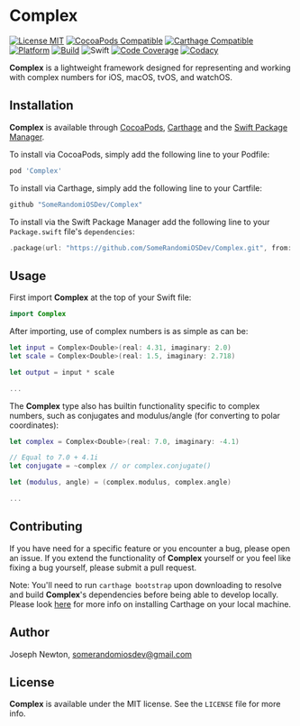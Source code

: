 Complex
========

[![License MIT](https://img.shields.io/cocoapods/l/Complex.svg)](https://cocoapods.org/pods/Complex)
[![CocoaPods Compatible](https://img.shields.io/cocoapods/v/Complex.svg)](https://cocoapods.org/pods/Complex) 
[![Carthage Compatible](https://img.shields.io/badge/Carthage-compatible-4BC51D.svg?style=flat)](https://github.com/Carthage/Carthage) 
[![Platform](https://img.shields.io/cocoapods/p/Complex.svg)](https://cocoapods.org/pods/Complex)
[![Build](https://travis-ci.com/SomeRandomiOSDev/Complex.svg?branch=master)](https://travis-ci.com/SomeRandomiOSDev/Complex)
![Swift](https://github.com/SomeRandomiOSDev/Complex/workflows/Swift/badge.svg)
[![Code Coverage](https://codecov.io/gh/SomeRandomiOSDev/Complex/branch/master/graph/badge.svg)](https://codecov.io/gh/SomeRandomiOSDev/Complex)
[![Codacy](https://api.codacy.com/project/badge/Grade/8ad52c117e4a46d9aa4699d22fc0bf49)](https://app.codacy.com/app/SomeRandomiOSDev/Complex?utm_source=github.com&utm_medium=referral&utm_content=SomeRandomiOSDev/Complex&utm_campaign=Badge_Grade_Dashboard)

**Complex** is a lightweight framework designed for representing and working with complex numbers for iOS, macOS, tvOS, and watchOS.

Installation
--------

**Complex** is available through [CocoaPods](https://cocoapods.org), [Carthage](https://github.com/Carthage/Carthage) and the [Swift Package Manager](https://swift.org/package-manager/). 

To install via CocoaPods, simply add the following line to your Podfile:

```ruby
pod 'Complex'
```

To install via Carthage, simply add the following line to your Cartfile:

```ruby
github "SomeRandomiOSDev/Complex"
```

To install via the Swift Package Manager add the following line to your `Package.swift` file's `dependencies`:

```swift
.package(url: "https://github.com/SomeRandomiOSDev/Complex.git", from: "1.0.0")
```

Usage
--------

First import **Complex** at the top of your Swift file:

```swift
import Complex
```

After importing, use of complex numbers is as simple as can be:

```swift
let input = Complex<Double>(real: 4.31, imaginary: 2.0)
let scale = Complex<Double>(real: 1.5, imaginary: 2.718)

let output = input * scale

...
```

The **Complex** type also has builtin functionality specific to complex numbers, such as conjugates and modulus/angle (for converting to polar coordinates):

```swift
let complex = Complex<Double>(real: 7.0, imaginary: -4.1)

// Equal to 7.0 + 4.1i
let conjugate = ~complex // or complex.conjugate()

let (modulus, angle) = (complex.modulus, complex.angle)

...
```

Contributing
--------

If you have need for a specific feature or you encounter a bug, please open an issue. If you extend the functionality of **Complex** yourself or you feel like fixing a bug yourself, please submit a pull request.

Note: You'll need to run `carthage bootstrap` upon downloading to resolve and build **Complex**'s dependencies before being able to develop locally. Please look [here](https://github.com/Carthage/Carthage) for more info on installing Carthage on your local machine.

Author
--------

Joseph Newton, somerandomiosdev@gmail.com

License
--------

**Complex** is available under the MIT license. See the `LICENSE` file for more info.
